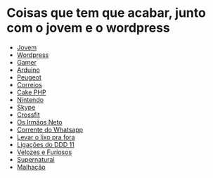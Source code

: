 # Coisas que tem que acabar, junto com o jovem e o wordpress

* [Jovem](https://desciclopedia.org/wiki/Adolescência)
* [Wordpress](https://wordpress.com)
* [Gamer](https://desciclopedia.org/wiki/Gamer)
* [Arduino](https://www.arduino.cc)
* [Peugeot](https://dicascarrosusados.com/5-razoes-para-nao-comprar-peugeot-206/) 
* [Correios](https://dicascarrosusados.com/5-razoes-para-nao-comprar-peugeot-206/)
* [Cake PHP](https://cakephp.org)
* [Nintendo]() 
* [Skype](https://www.skype.com/pt-br/) 
* [Crossfit]() 
* [Os Irmãos Neto](https://www.youtube.com/watch?v=-mIEELoYnIA) 
* [Corrente do Whatsapp]() 
* [Levar o lixo pra fora]() 
* [Ligações do DDD 11]() 
* [Velozes e Furiosos]()
* [Supernatural](https://desciclopedia.org/wiki/Supernatural)
* [Malhação]()

